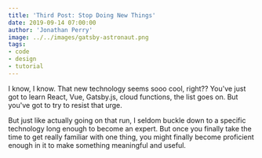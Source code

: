 ```yaml
---
title: 'Third Post: Stop Doing New Things'
date: 2019-09-14 07:00:00
author: 'Jonathan Perry'
image: ../../images/gatsby-astronaut.png
tags:
- code
- design
- tutorial
---
```


I know, I know. That new technology seems sooo cool, right?? You've just got to learn React, Vue, Gatsby.js, cloud functions, the list goes on. But you've got to try to resist that urge.

But just like actually going on that run, I seldom buckle down to a specific technology long enough to become an expert. But once you finally take the time to get really familiar with one thing, you might finally become proficient enough in it to make something meaningful and useful.